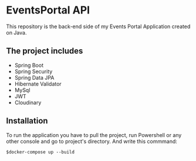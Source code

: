 # EventsPortal API
This repository is the back-end side of my Events Portal Application
created on Java.

## The project includes
- Spring Boot
- Spring Security
- Spring Data JPA
- Hibernate Validator
- MySql
- JWT
- Cloudinary

## Installation
To run the application you have to pull the project,
run Powershell or any other console and go to project's directory.
And write this commmand:
```
$docker-compose up --build
```

